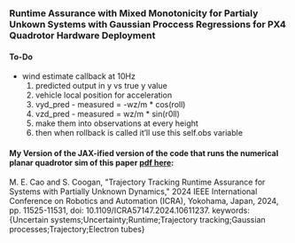 ### Runtime Assurance with Mixed Monotonicity for Partialy Unkown Systems with Gaussian Proccess Regressions for PX4 Quadrotor Hardware Deployment

#### To-Do
- wind estimate callback at 10Hz
    1. predicted output in y vs true y value 
    2. vehicle local position for acceleration
    3. vyd_pred - measured = -wz/m * cos(roll)
    4. vzd_pred - measured = wz/m * sin(r0ll)
    5. make them into observations at every height
    6. then when rollback is called it’ll use this self.obs variable


#### My Version of the JAX-ified version of the code that runs the numerical planar quadrotor sim of this paper [pdf here](https://coogan.ece.gatech.edu/papers/pdf/cao2024tracking.pdf): 
M. E. Cao and S. Coogan, "Trajectory Tracking Runtime Assurance for Systems with Partially Unknown Dynamics," 2024 IEEE International Conference on Robotics and Automation (ICRA), Yokohama, Japan, 2024, pp. 11525-11531, doi: 10.1109/ICRA57147.2024.10611237.
keywords: {Uncertain systems;Uncertainty;Runtime;Trajectory tracking;Gaussian processes;Trajectory;Electron tubes}
